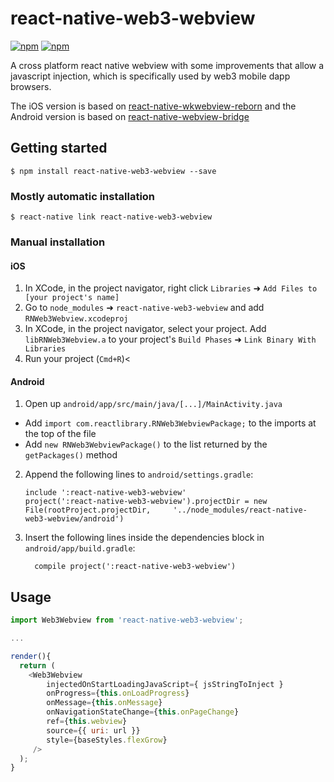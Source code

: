 
# react-native-web3-webview

[![npm](https://img.shields.io/npm/v/react-native-web3-webview.svg)](https://npmjs.com/package/react-native-web3-webview) [![npm](https://img.shields.io/npm/dm/react-native-web3-webview.svg)](https://npmjs.com/package/react-native-web3-webview)


A cross platform react native webview with some improvements that allow a javascript injection, which is specifically used by web3 mobile dapp browsers.

The iOS version is based on [react-native-wkwebview-reborn](https://github.com/CRAlpha/react-native-wkwebview) and the Android version is based on [react-native-webview-bridge](https://github.com/alinz/react-native-webview-bridge)

## Getting started

`$ npm install react-native-web3-webview --save`

### Mostly automatic installation

`$ react-native link react-native-web3-webview`

### Manual installation


#### iOS

1. In XCode, in the project navigator, right click `Libraries` ➜ `Add Files to [your project's name]`
2. Go to `node_modules` ➜ `react-native-web3-webview` and add `RNWeb3Webview.xcodeproj`
3. In XCode, in the project navigator, select your project. Add `libRNWeb3Webview.a` to your project's `Build Phases` ➜ `Link Binary With Libraries`
4. Run your project (`Cmd+R`)<

#### Android

1. Open up `android/app/src/main/java/[...]/MainActivity.java`
  - Add `import com.reactlibrary.RNWeb3WebviewPackage;` to the imports at the top of the file
  - Add `new RNWeb3WebviewPackage()` to the list returned by the `getPackages()` method
2. Append the following lines to `android/settings.gradle`:
  	```
  	include ':react-native-web3-webview'
  	project(':react-native-web3-webview').projectDir = new File(rootProject.projectDir, 	'../node_modules/react-native-web3-webview/android')
  	```
3. Insert the following lines inside the dependencies block in `android/app/build.gradle`:
  	```
      compile project(':react-native-web3-webview')
  	```


## Usage
```javascript
import Web3Webview from 'react-native-web3-webview';

...

render(){
  return (
    <Web3Webview
        injectedOnStartLoadingJavaScript={ jsStringToInject }
        onProgress={this.onLoadProgress}
        onMessage={this.onMessage}
        onNavigationStateChange={this.onPageChange}
        ref={this.webview}
        source={{ uri: url }}
        style={baseStyles.flexGrow}
     />
  );  
}


```
  
